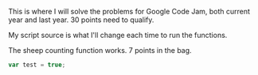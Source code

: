 This is where I will solve the problems for Google Code Jam, both current year and last year.  30 points need to qualify.

My script source is what I'll change each time to run the functions.

The sheep counting function works.  7 points in the bag.

```js
var test = true;
```
